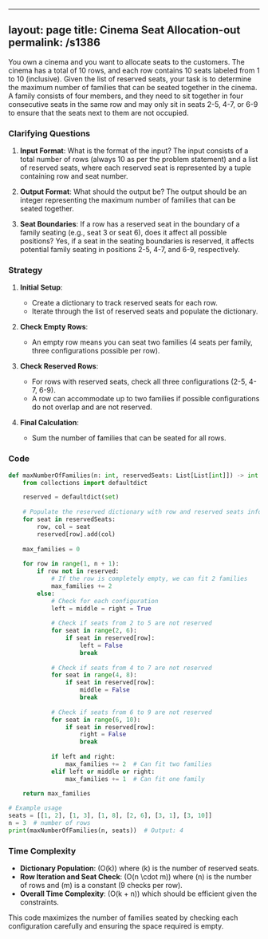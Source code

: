 
---
layout: page
title:  Cinema Seat Allocation-out
permalink: /s1386
---

You own a cinema and you want to allocate seats to the customers. The cinema has a total of 10 rows, and each row contains 10 seats labeled from 1 to 10 (inclusive). Given the list of reserved seats, your task is to determine the maximum number of families that can be seated together in the cinema. A family consists of four members, and they need to sit together in four consecutive seats in the same row and may only sit in seats 2-5, 4-7, or 6-9 to ensure that the seats next to them are not occupied.

### Clarifying Questions

1. **Input Format**: What is the format of the input?
   The input consists of a total number of rows (always 10 as per the problem statement) and a list of reserved seats, where each reserved seat is represented by a tuple containing row and seat number.

2. **Output Format**: What should the output be?
   The output should be an integer representing the maximum number of families that can be seated together.

3. **Seat Boundaries**: If a row has a reserved seat in the boundary of a family seating (e.g., seat 3 or seat 6), does it affect all possible positions?
   Yes, if a seat in the seating boundaries is reserved, it affects potential family seating in positions 2-5, 4-7, and 6-9, respectively.

### Strategy

1. **Initial Setup**:
   - Create a dictionary to track reserved seats for each row.
   - Iterate through the list of reserved seats and populate the dictionary.

2. **Check Empty Rows**:
   - An empty row means you can seat two families (4 seats per family, three configurations possible per row).

3. **Check Reserved Rows**:
   - For rows with reserved seats, check all three configurations (2-5, 4-7, 6-9).
   - A row can accommodate up to two families if possible configurations do not overlap and are not reserved.

4. **Final Calculation**:
   - Sum the number of families that can be seated for all rows.

### Code

```python
def maxNumberOfFamilies(n: int, reservedSeats: List[List[int]]) -> int:
    from collections import defaultdict

    reserved = defaultdict(set)
    
    # Populate the reserved dictionary with row and reserved seats information
    for seat in reservedSeats:
        row, col = seat
        reserved[row].add(col)
    
    max_families = 0
    
    for row in range(1, n + 1):
        if row not in reserved:
            # If the row is completely empty, we can fit 2 families
            max_families += 2
        else:
            # Check for each configuration
            left = middle = right = True
            
            # Check if seats from 2 to 5 are not reserved
            for seat in range(2, 6):
                if seat in reserved[row]:
                    left = False
                    break
            
            # Check if seats from 4 to 7 are not reserved
            for seat in range(4, 8):
                if seat in reserved[row]:
                    middle = False
                    break
            
            # Check if seats from 6 to 9 are not reserved
            for seat in range(6, 10):
                if seat in reserved[row]:
                    right = False
                    break
            
            if left and right:
                max_families += 2  # Can fit two families
            elif left or middle or right:
                max_families += 1  # Can fit one family
                
    return max_families

# Example usage
seats = [[1, 2], [1, 3], [1, 8], [2, 6], [3, 1], [3, 10]]
n = 3  # number of rows
print(maxNumberOfFamilies(n, seats))  # Output: 4
```

### Time Complexity

- **Dictionary Population**: \(O(k)\) where \(k\) is the number of reserved seats.
- **Row Iteration and Seat Check**: \(O(n \cdot m)\) where \(n\) is the number of rows and \(m\) is a constant (9 checks per row).
- **Overall Time Complexity**: \(O(k + n)\) which should be efficient given the constraints.

This code maximizes the number of families seated by checking each configuration carefully and ensuring the space required is empty.